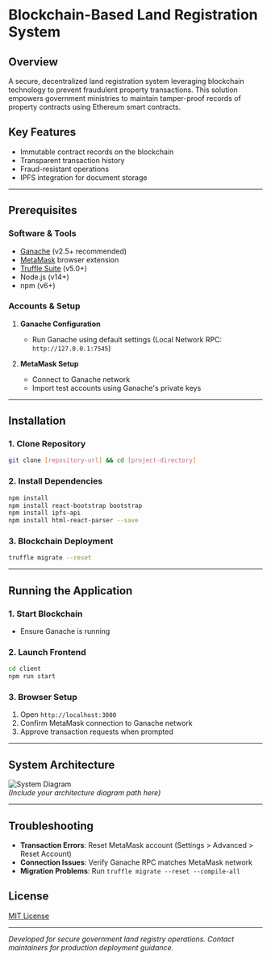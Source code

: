 # Blockchain-Based Land Registration System

## Overview  
A secure, decentralized land registration system leveraging blockchain technology to prevent fraudulent property transactions. This solution empowers government ministries to maintain tamper-proof records of property contracts using Ethereum smart contracts.

## Key Features  
- Immutable contract records on the blockchain  
- Transparent transaction history  
- Fraud-resistant operations  
- IPFS integration for document storage  

---

## Prerequisites  

### Software & Tools
- [Ganache](https://www.trufflesuite.com/ganache) (v2.5+ recommended)
- [MetaMask](https://metamask.io) browser extension 
- [Truffle Suite](https://www.trufflesuite.com/truffle) (v5.0+)
- Node.js (v14+)
- npm (v6+)

### Accounts & Setup
1. **Ganache Configuration**  
   - Run Ganache using default settings (Local Network RPC: `http://127.0.0.1:7545`)
   
2. **MetaMask Setup**  
   - Connect to Ganache network  
   - Import test accounts using Ganache's private keys  

---

## Installation  

### 1. Clone Repository
```bash
git clone [repository-url] && cd [project-directory]
```

### 2. Install Dependencies
```bash
npm install
npm install react-bootstrap bootstrap
npm install ipfs-api
npm install html-react-parser --save
```

### 3. Blockchain Deployment
```bash
truffle migrate --reset
```

---

## Running the Application  

### 1. Start Blockchain
- Ensure Ganache is running

### 2. Launch Frontend
```bash
cd client
npm run start
```

### 3. Browser Setup
1. Open `http://localhost:3000`  
2. Confirm MetaMask connection to Ganache network  
3. Approve transaction requests when prompted  

---

## System Architecture  
![System Diagram](docs/architecture-diagram.png)  
*(Include your architecture diagram path here)*  

---

## Troubleshooting  
- **Transaction Errors**: Reset MetaMask account (Settings > Advanced > Reset Account)  
- **Connection Issues**: Verify Ganache RPC matches MetaMask network  
- **Migration Problems**: Run `truffle migrate --reset --compile-all`  

## License  
[MIT License](LICENSE)  

---

*Developed for secure government land registry operations. Contact maintainers for production deployment guidance.*
